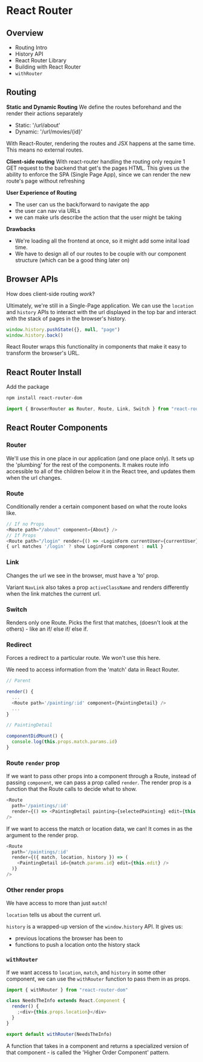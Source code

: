 # React Router

## Overview

- Routing Intro
- History API
- React Router Library
- Building with React Router
- `withRouter`

## Routing

**Static and Dynamic Routing**
We define the routes beforehand and the render their actions separately

- Static: '/url/about'
- Dynamic: '/url/movies/{id}'

With React-Router, rendering the routes and JSX happens at the same time. This means no external routes.


**Client-side routing**
With react-router handling the routing only require 1 GET request to the backend that get's the pages HTML. This gives us the ability to enforce the SPA (Single Page App), since we can render the new route's page without refreshing


**User Experience of Routing**
- The user can us the back/forward to navigate the app
- the user can nav via URLs
- we can make urls describe the action that the user might be taking

**Drawbacks**
- We're loading all the frontend at once, so it might add some inital load time.
- We have to design all of our routes to be couple with our component structure (which can be a good thing later on)

## Browser APIs

How does client-side routing _work_?

Ultimately, we're still in a Single-Page application. We can use the `location` and `history` APIs to interact with the url displayed in the top bar and interact with the stack of pages in the browser's history.

```js
window.history.pushState({}, null, "page")
window.history.back()
```

React Router wraps this functionality in components that make it easy to transform the browser's URL.















## React Router Install

Add the package

```sh
npm install react-router-dom
```

```js
import { BrowserRouter as Router, Route, Link, Switch } from "react-router-dom"
```

## React Router Components

### Router

We'll use this in one place in our application (and one place only). It sets up the 'plumbing' for the rest of the components. It makes route info accessible to all of the children below it in the React tree, and updates them when the url changes.

### Route

Conditionally render a certain component based on what the route looks like.

```js
// If no Props
<Route path="/about" component={About} />
// If Props
<Route path="/login" render={() => <LoginForm currentUser={currentUser} />} />
{ url matches '/login' ? show LoginForm component : null }
```

### Link

Changes the url we see in the browser, must have a 'to' prop.

Variant `NavLink` also takes a prop `activeClassName` and renders differently when the link matches the current url.

### Switch

Renders only one Route. Picks the first that matches, (doesn't look at the others) - like an if/ else if/ else if.

### Redirect

Forces a redirect to a particular route. We won't use this here.


We need to access information from the 'match' data in React Router.

```js
// Parent

render() {
  ...
  <Route path='/painting/:id' component={PaintingDetail} />
  ...
}

// PaintingDetail

componentDidMount() {
  console.log(this.props.match.params.id)
}
```

### Route `render` prop

If we want to pass other props into a component through a Route, instead of passing `component`, we can pass a prop called `render`. The render prop is a function that the Route calls to decide what to show.

```js
<Route
  path='/paintings/:id'
  render={() => <PaintingDetail painting={selectedPainting} edit={this.edit} />}
/>
```

If we want to access the match or location data, we can! It comes in as the argument to the render prop.

```js
<Route
  path='/paintings/:id'
  render={({ match, location, history }) => (
    <PaintingDetail id={match.params.id} edit={this.edit} />
  )}
/>
```

### Other render props

We have access to more than just `match`!

`location` tells us about the current url.

`history` is a wrapped-up version of the `window.history` API. It gives us:

- previous locations the browser has been to
- functions to push a location onto the history stack

### `withRouter`

If we want access to `location`, `match`, and `history` in some other component, we can use the `withRouter` function to pass them in as props.

```js
import { withRouter } from "react-router-dom"

class NeedsTheInfo extends React.Component {
  render() {
    ;<div>{this.props.location}</div>
  }
}

export default withRouter(NeedsTheInfo)
```

A function that takes in a component and returns a specialized version of that component - is called the 'Higher Order Component' pattern.
